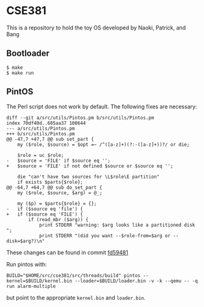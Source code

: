 # CSE381

This is a repository to hold the toy OS developed by Naoki, Patrick, and Bang

## Bootloader

    $ make
    $ make run

## PintOS
The Perl script does not work by default. The following fixes are necessary:

    diff --git a/src/utils/Pintos.pm b/src/utils/Pintos.pm
    index 70df40d..685aa37 100644
    --- a/src/utils/Pintos.pm
    +++ b/src/utils/Pintos.pm
    @@ -47,7 +47,7 @@ sub set_part {
        my ($role, $source) = $opt =~ /^([a-z]+)(?:-([a-z]+))?/ or die;

        $role = uc $role;
    -   $source = 'FILE' if $source eq '';
    +   $source = 'FILE' if not defined $source or $source eq '';

        die "can't have two sources for \L$role\E partition"
        if exists $parts{$role};
    @@ -64,7 +64,7 @@ sub do_set_part {
        my ($role, $source, $arg) = @_;

        my ($p) = $parts{$role} = {};
    -   if ($source eq 'file') {
    +   if ($source eq 'FILE') {
            if (read_mbr ($arg)) {
                print STDERR "warning: $arg looks like a partitioned disk ";
                print STDERR "(did you want --$role-from=$arg or --disk=$arg?)\n"

These changes can be found in commit
[fd59481](https://github.com/NigoroJr/CSE381/commit/fd59481685fab7b32cecc214f661af9a46e5c119)

Run pintos with:

    BUILD="$HOME/src/cse381/src/threads/build" pintos --kernel=$BUILD/kernel.bin --loader=$BUILD/loader.bin -v -k --qemu -- -q run alarm-multiple

but point to the appropriate `kernel.bin` and `loader.bin`.
